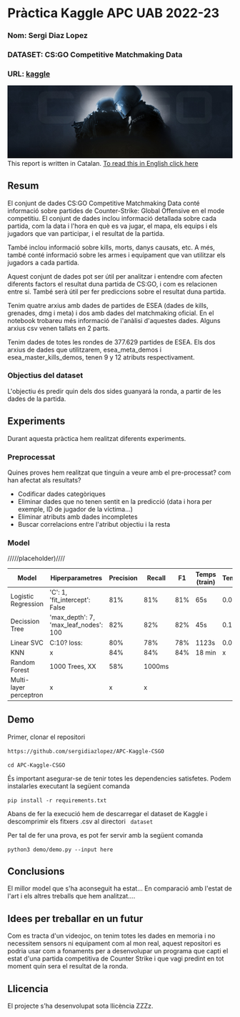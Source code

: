 # Pràctica Kaggle APC UAB 2022-23
### Nom: Sergi Diaz Lopez
### DATASET: CS:GO Competitive Matchmaking Data
### URL: [kaggle](https://www.kaggle.com/datasets/skihikingkevin/csgo-matchmaking-damage)

![Counter Strike presentation image](images/library_hero.jpg)
This report is written in Catalan. [To read this in English click here](README_EN.md)
## Resum

El conjunt de dades CS:GO Competitive Matchmaking Data conté informació sobre partides de Counter-Strike: Global Offensive en el mode competitiu. El conjunt de dades inclou informació detallada sobre cada partida, com la data i l'hora en què es va jugar, el mapa, els equips i els jugadors que van participar, i el resultat de la partida.

També inclou informació sobre kills, morts, danys causats, etc. A més, també conté informació sobre les armes i equipament que van utilitzar els jugadors a cada partida.

Aquest conjunt de dades pot ser útil per analitzar i entendre com afecten diferents factors el resultat duna partida de CS:GO, i com es relacionen entre si. També serà útil per fer prediccions sobre el resultat duna partida.

Tenim quatre arxius amb dades de partides de ESEA (dades de kills, grenades, dmg i meta) i dos amb dades del matchmaking oficial. En el notebook trobareu més informació de l'anàlisi d'aquestes dades. Alguns arxius csv venen tallats en 2 parts.

Tenim dades de totes les rondes de 377.629 partides de ESEA. Els dos arxius de dades que utilitzarem, esea_meta_demos i esea_master_kills_demos, tenen 9 y 12 atributs respectivament.
### Objectius del dataset
L'objectiu és predir quin dels dos sides guanyará la ronda, a partir de les dades de la partida.
## Experiments
Durant aquesta pràctica hem realitzat diferents experiments.
### Preprocessat
Quines proves hem realitzat que tinguin a veure amb el pre-processat? com han afectat als resultats?

* Codificar dades categòriques
* Eliminar dades que no tenen sentit en la predicció (data i hora per exemple, ID de jugador de la víctima...)
* Eliminar atributs amb dades incompletes
* Buscar correlacions entre l'atribut objectiu i la resta
### Model
/////placeholder)////

| Model | Hiperparametres | Precision | Recall | F1 | Temps (train) | Temps(pred.)
| -- | -- | -- | -- | -- | -- | -- |
| Logistic Regression | 'C': 1, 'fit_intercept': False | 81% | 81% | 81% | 65s | 0.05s
| Decission Tree | 'max_depth': 7, 'max_leaf_nodes': 100 | 82% | 82% | 82% | 45s | 0.15s
| Linear SVC | C:10? loss: | 80% | 78% | 78% | 1123s | 0.05s
| KNN |x| 84%| 84%| 84% | 18 min|x|
| Random Forest | 1000 Trees, XX | 58% | 1000ms |
| Multi-layer perceptron |x|x|x|

## Demo
Primer, clonar el repositori

``` https://github.com/sergidiazlopez/APC-Kaggle-CSGO ```

``` cd APC-Kaggle-CSGO ```

És important asegurar-se de tenir totes les dependencies satisfetes. Podem instalarles executant la següent comanda

``` pip install -r requirements.txt ```

Abans de fer la execució hem de descarregar el dataset de Kaggle i descomprimir els fitxers .csv al directori ``` dataset```

Per tal de fer una prova, es pot fer servir amb la següent comanda

``` python3 demo/demo.py --input here ```
## Conclusions
El millor model que s'ha aconseguit ha estat...
En comparació amb l'estat de l'art i els altres treballs que hem analitzat....
## Idees per treballar en un futur
Com es tracta d'un videojoc, on tenim totes les dades en memoria i no necessitem sensors ni equipament com al mon real, aquest repositori es podria usar com a fonaments per a desenvolupar un programa que capti el estat d'una partida competitiva de Counter Strike i que vagi predint en tot moment quin sera el resultat de la ronda.
## Llicencia
El projecte s’ha desenvolupat sota llicència ZZZz.
